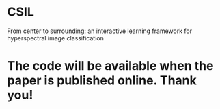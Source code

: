 # CSIL
From center to surrounding: an interactive learning framework for hyperspectral image classification
# The code will be available when the paper is published online. Thank you!

